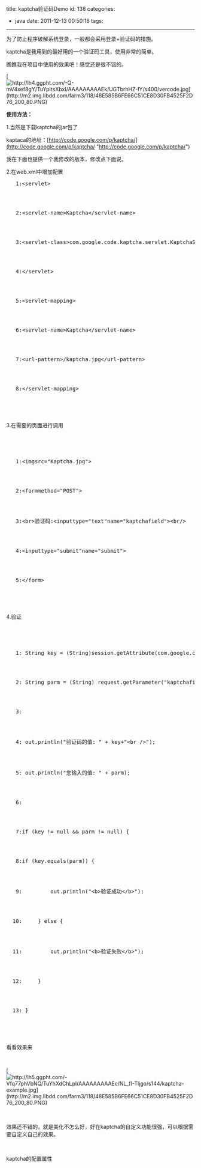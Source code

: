 title: kaptcha验证码Demo
id: 138
categories:
  - java
date: 2011-12-13 00:50:18
tags:
---

为了防止程序破解系统登录，一般都会采用登录+验证码的措施。

kaptcha是我用到的最好用的一个验证码工具，使用非常的简单。

瞧瞧我在项目中使用的效果吧！感觉还是很不错的。

[![http://lh4.ggpht.com/-Q-mV4xef8gY/TuYpItsXbxI/AAAAAAAAAEk/UGTbrhHZ-IY/s400/vercode.jpg](http://m2.img.libdd.com/farm3/118/48E585B6FE66C51CE8D30FB4525F2D76_200_80.PNG)</img>](http://lh4.ggpht.com/-Q-mV4xef8gY/TuYpItsXbxI/AAAAAAAAAEk/UGTbrhHZ-IY/s400/vercode.jpg)

**使用方法：**

1.当然是下载kaptcha的jar包了

kaptaca的地址：[http://code.google.com/p/kaptcha/](http://code.google.com/p/kaptcha/ "http://code.google.com/p/kaptcha/")

我在下面也提供一个我修改的版本，修改点下面说。

2.在web.xml中增加配置
<pre><span>   1:</span><span>&lt;</span><span>servlet</span><span>&gt;</span></pre>
</br>
</br><pre><span>   2:</span><span>&lt;</span><span>servlet-name</span><span>&gt;</span>Kaptcha<span>&lt;/</span><span>servlet-name</span><span>&gt;</span></pre>
</br>
</br><pre><span>   3:</span><span>&lt;</span><span>servlet-class</span><span>&gt;</span>com.google.code.kaptcha.servlet.KaptchaServlet<span>&lt;/</span><span>servlet-class</span><span>&gt;</span></pre>
</br>
</br><pre><span>   4:</span><span>&lt;/</span><span>servlet</span><span>&gt;</span></pre>
</br>
</br><pre><span>   5:</span><span>&lt;</span><span>servlet-mapping</span><span>&gt;</span></pre>
</br>
</br><pre><span>   6:</span><span>&lt;</span><span>servlet-name</span><span>&gt;</span>Kaptcha<span>&lt;/</span><span>servlet-name</span><span>&gt;</span></pre>
</br>
</br><pre><span>   7:</span><span>&lt;</span><span>url-pattern</span><span>&gt;</span>/kaptcha.jpg<span>&lt;/</span><span>url-pattern</span><span>&gt;</span></pre>
</br>
</br><pre><span>   8:</span><span>&lt;/</span><span>servlet-mapping</span><span>&gt;</span></pre>
</br>
</br>
</br>

3.在需要的页面进行调用

</br>
</br>
</br><pre><span>   1:</span><span>&lt;</span><span>img</span><span>src</span><span>=&quot;Kaptcha.jpg&quot;</span><span>&gt;</span></pre>
</br>
</br><pre><span>   2:</span><span>&lt;</span><span>form</span><span>method</span><span>=&quot;POST&quot;</span><span>&gt;</span></pre>
</br>
</br><pre><span>   3:</span><span>&lt;</span><span>br</span><span>&gt;</span>验证码:<span>&lt;</span><span>input</span><span>type</span><span>=&quot;text&quot;</span><span>name</span><span>=&quot;kaptchafield&quot;</span><span>&gt;&lt;</span><span>br</span><span>/&gt;</span></pre>
</br>
</br><pre><span>   4:</span><span>&lt;</span><span>input</span><span>type</span><span>=&quot;submit&quot;</span><span>name</span><span>=&quot;submit&quot;</span><span>&gt;</span></pre>
</br>
</br><pre><span>   5:</span><span>&lt;/</span><span>form</span><span>&gt;</span></pre>
</br>
</br>
</br>

4.验证

</br>
</br>
</br><pre><span>   1:</span> String key = (String)session.getAttribute(com.google.code.kaptcha.Constants.KAPTCHA_SESSION_KEY);</pre>
</br>
</br><pre><span>   2:</span> String parm = (String) request.getParameter(<span>&quot;kaptchafield&quot;</span>);</pre>
</br>
</br><pre><span>   3:</span>&nbsp; </pre>
</br>
</br><pre><span>   4:</span> out.println(<span>&quot;验证码的值: &quot;</span> + key+<span>&quot;&lt;br /&gt;&quot;</span>);</pre>
</br>
</br><pre><span>   5:</span> out.println(<span>&quot;您输入的值: &quot;</span> + parm);</pre>
</br>
</br><pre><span>   6:</span>&nbsp; </pre>
</br>
</br><pre><span>   7:</span><span>if</span> (key != null &amp;&amp; parm != null) {</pre>
</br>
</br><pre><span>   8:</span><span>if</span> (key.equals(parm)) {</pre>
</br>
</br><pre><span>   9:</span>         out.println(<span>&quot;&lt;b&gt;验证成功&lt;/b&gt;&quot;</span>);</pre>
</br>
</br><pre><span>  10:</span>     } <span>else</span> {</pre>
</br>
</br><pre><span>  11:</span>         out.println(<span>&quot;&lt;b&gt;验证失败&lt;/b&gt;&quot;</span>);</pre>
</br>
</br><pre><span>  12:</span>     }</pre>
</br>
</br><pre><span>  13:</span> }</pre>
</br>
</br>
</br>

看看效果来

</br>

[![http://lh5.ggpht.com/-Vfq77phVbNQ/TuYhXdChLpI/AAAAAAAAAEc/NL_fI-Tljgo/s144/kaptcha-example.jpg](http://m2.img.libdd.com/farm3/118/48E585B6FE66C51CE8D30FB4525F2D76_200_80.PNG)</img>](http://lh5.ggpht.com/-Vfq77phVbNQ/TuYhXdChLpI/AAAAAAAAAEc/NL_fI-Tljgo/s144/kaptcha-example.jpg)

</br>

效果还不错的，就是美化不怎么好，好在kaptcha的自定义功能很强，可以根据需要自定义自己的效果。

</br>

kaptcha的配置属性

</br>
</br>
</br>
</br>
</br>
</br>
</br>
</br>
</br>
</br>
</br>
</br>
</br>
</br>
</br>
</br>
</br>
</br>
</br>
</br>
</br>
</br>
</br>
</br>
</br>
</br>
</br>
</br>
</br>
</br>
</br>
</br>
</br>
</br>
</br>
</br>
</br>
</br>
</br>
</br>
</br>
</br>
</br>
</br>
</br>
</br>
</br>
</br>
</br>
</br>
</br>
</br>
</br>
</br>
</br>
</br>
</br>
</br>
</br>
</br>
</br>
</br>
</br>
</br>
</br>
</br>
</br>
</br>
</br>
</br>
</br>
</br>
</br>
</br>
</br>
</br>
</br>
</br>
</br>
</br>
</br>
</br>
</br>
</br>
</br>
</br>
</br>
</br>
</br>
</br>
</br>
</br>
</br>
</br>
</br>
</br>
</br>
</br>
</br>
</br>
</br>
</br>
</br>
</br>
</br>
</br>
</br>
</br>
</br>
</br>
</br>
</br>
</br>
</br>
</br>
</br>
</br>**Constant****Description****Default** kaptcha.border 是否有边框 默认为yes 我们可以自己设置yes，no<span>&nbsp;</span> yes kaptcha.border.color 边框颜色 默认为Color.BLACK<span>&nbsp;</span> black kaptcha.border.thickness 边框粗细度 默认为1<span>&nbsp;</span> 1 kaptcha.image.width 验证码图片宽度 默认为200<span>&nbsp;</span> 200 kaptcha.image.height 验证码图片高度 默认为50<span>&nbsp;</span> 50 kaptcha.producer.impl 验证码生成器 com.google.code.kaptcha.impl.DefaultKaptcha kaptcha.textproducer.impl 验证码文本生成器 com.google.code.kaptcha.text.impl.DefaultTextCreator kaptcha.textproducer.char.string 验证码文本字符内容范围 abcde2345678gfynmnpwx kaptcha.textproducer.char.length 验证码文本字符长度 5 kaptcha.textproducer.char.space 验证码文本字符间距 默认为2<span>&nbsp;</span> 2 kaptcha.textproducer.font.names 验证码文本字体样式 默认为new Font(&quot;Arial&quot;, 1, fontSize), new Font(&quot;Courier&quot;, 1, fontSize)<span>&nbsp;</span> Arial, Courier kaptcha.textproducer.font.size 验证码文本字符大小 40px. kaptcha.textproducer.font.color 验证码文本字符颜色 默认为Color.BLACK<span>&nbsp;</span> black kaptcha.noise.impl 验证码噪点生成对象 com.google.code.kaptcha.impl.DefaultNoise kaptcha.noise.color 验证码噪点颜色 默认为Color.BLACK<span>&nbsp;</span> black kaptcha.obscurificator.impl 验证码样式引擎 默认为WaterRipple<span>&nbsp;</span> com.google.code.kaptcha.impl.WaterRipple kaptcha.background.impl 验证码背景生成器 默认为DefaultBackground<span>&nbsp;</span> com.google.code.kaptcha.impl.DefaultBackground kaptcha.background.clear.from 验证码背景颜色渐进 默认为Color.LIGHT_GRAY<span>&nbsp;</span> light grey kaptcha.background.clear.to 验证码背景颜色渐进 默认为Color.WHITE<span>&nbsp;</span> white kaptcha.word.impl 验证码文本字符渲染 默认为DefaultWordRenderer<span>&nbsp;</span> com.google.code.kaptcha.text.impl.DefaultWordRenderer kaptcha.session.key 放入session的key名称 KAPTCHA_SESSION_KEY kaptcha.session.date session中key的存活时间 KAPTCHA_SESSION_DATE
</br>

kaptcha中验证码样式引擎有WaterRipple（水纹类似的）、ShadowGimpy(投影)、FishEyeGimpy（鱼眼）三种样式，在将图片缩小一些后，有这些样式，就很难辨认了。所以，我就增加了一种没有干扰效果的样式，NoGimpy，代码很简单。

</br>
</br>
</br><pre><span>   1:</span><span>package</span> com.google.code.kaptcha.impl;</pre>
</br>
</br><pre><span>   2:</span>&nbsp; </pre>
</br>
</br><pre><span>   3:</span><span>import</span> java.awt.Graphics2D;</pre>
</br>
</br><pre><span>   4:</span><span>import</span> java.awt.image.BufferedImage;</pre>
</br>
</br><pre><span>   5:</span>&nbsp; </pre>
</br>
</br><pre><span>   6:</span><span>import</span> com.google.code.kaptcha.GimpyEngine;</pre>
</br>
</br><pre><span>   7:</span><span>import</span> com.google.code.kaptcha.util.Configurable;</pre>
</br>
</br><pre><span>   8:</span>&nbsp; </pre>
</br>
</br><pre><span>   9:</span><span>public</span><span>class</span> NoGimpy <span>extends</span> Configurable <span>implements</span> GimpyEngine {</pre>
</br>
</br><pre><span>  10:</span>&nbsp; </pre>
</br>
</br><pre><span>  11:</span><span>public</span> BufferedImage getDistortedImage(BufferedImage baseImage) {</pre>
</br>
</br><pre><span>  12:</span>         BufferedImage distortedImage = <span>new</span> BufferedImage(baseImage.getWidth(),</pre>
</br>
</br><pre><span>  13:</span>                 baseImage.getHeight(), BufferedImage.TYPE_INT_ARGB);</pre>
</br>
</br><pre><span>  14:</span>&nbsp; </pre>
</br>
</br><pre><span>  15:</span>         Graphics2D graph = (Graphics2D) distortedImage.getGraphics();</pre>
</br>
</br><pre><span>  16:</span>         graph.drawImage(baseImage, 0, 0, null, null);</pre>
</br>
</br><pre><span>  17:</span>         graph.dispose();</pre>
</br>
</br><pre><span>  18:</span><span>return</span> distortedImage;</pre>
</br>
</br><pre><span>  19:</span>     }</pre>
</br>
</br><pre><span>  20:</span>&nbsp; </pre>
</br>
</br><pre><span>  21:</span> }</pre>
</br>
</br>
</br>

class文件已经打包到kaptcha-2.3.2.1.jar中了，这个其实可以自定义在自己的项目中的，只不过我是为了方便以后使用，省的每次都复制代码。

</br>
</br>

&nbsp;

</br>

kaptcha在spring中也是可以使用的，我采用的是servlet的方式。为了统一整体框架，推荐使用spring的方式，如果是简单好用，那就用servlet吧！

</br>

**注：如果在spring中是配置web.xml，session中是取不到key值的，因为spring本身就是个单独的applicationcontext，要不就采用servlet的方式，要不就用spring的方式。**

</br>

spring的方式

</br>

1.bean配置，初始化默认水属性

</br>
</br>
</br><pre><span>   1:</span><span>&lt;</span><span>bean</span><span>id</span><span>=&quot;captchaProducer&quot;</span><span>class</span><span>=&quot;com.google.code.kaptcha.impl.DefaultKaptcha&quot;</span><span>&gt;</span></pre>
</br>
</br><pre><span>   2:</span><span>&lt;</span><span>property</span><span>name</span><span>=&quot;config&quot;</span><span>&gt;</span></pre>
</br>
</br><pre><span>   3:</span><span>&lt;</span><span>bean</span><span>class</span><span>=&quot;com.google.code.kaptcha.util.Config&quot;</span><span>&gt;</span></pre>
</br>
</br><pre><span>   4:</span><span>&lt;</span><span>constructor-arg</span><span>&gt;</span></pre>
</br>
</br><pre><span>   5:</span><span>&lt;</span><span>props</span><span>&gt;</span></pre>
</br>
</br><pre><span>   6:</span><span>&lt;</span><span>prop</span><span>key</span><span>=&quot;kaptcha.border&quot;</span><span>&gt;</span>no<span>&lt;/</span><span>prop</span><span>&gt;</span></pre>
</br>
</br><pre><span>   7:</span><span>&lt;</span><span>prop</span><span>key</span><span>=&quot;kaptcha.border.color&quot;</span><span>&gt;</span>105,179,90<span>&lt;/</span><span>prop</span><span>&gt;</span></pre>
</br>
</br><pre><span>   8:</span><span>&lt;</span><span>prop</span><span>key</span><span>=&quot;kaptcha.textproducer.font.color&quot;</span><span>&gt;</span>red<span>&lt;/</span><span>prop</span><span>&gt;</span></pre>
</br>
</br><pre><span>   9:</span><span>&lt;</span><span>prop</span><span>key</span><span>=&quot;kaptcha.image.width&quot;</span><span>&gt;</span>250<span>&lt;/</span><span>prop</span><span>&gt;</span></pre>
</br>
</br><pre><span>  10:</span><span>&lt;</span><span>prop</span><span>key</span><span>=&quot;kaptcha.textproducer.font.size&quot;</span><span>&gt;</span>90<span>&lt;/</span><span>prop</span><span>&gt;</span></pre>
</br>
</br><pre><span>  11:</span><span>&lt;</span><span>prop</span><span>key</span><span>=&quot;kaptcha.image.height&quot;</span><span>&gt;</span>90<span>&lt;/</span><span>prop</span><span>&gt;</span></pre>
</br>
</br><pre><span>  12:</span><span>&lt;</span><span>prop</span><span>key</span><span>=&quot;kaptcha.session.key&quot;</span><span>&gt;</span>code<span>&lt;/</span><span>prop</span><span>&gt;</span></pre>
</br>
</br><pre><span>  13:</span><span>&lt;</span><span>prop</span><span>key</span><span>=&quot;kaptcha.textproducer.char.length&quot;</span><span>&gt;</span>4<span>&lt;/</span><span>prop</span><span>&gt;</span></pre>
</br>
</br><pre><span>  14:</span><span>&lt;</span><span>prop</span><span>key</span><span>=&quot;kaptcha.textproducer.font.names&quot;</span><span>&gt;</span>宋体,楷体,微软雅黑<span>&lt;/</span><span>prop</span><span>&gt;</span></pre>
</br>
</br><pre><span>  15:</span><span>&lt;/</span><span>props</span><span>&gt;</span></pre>
</br>
</br><pre><span>  16:</span><span>&lt;/</span><span>constructor-arg</span><span>&gt;</span></pre>
</br>
</br><pre><span>  17:</span><span>&lt;/</span><span>bean</span><span>&gt;</span></pre>
</br>
</br><pre><span>  18:</span><span>&lt;/</span><span>property</span><span>&gt;</span></pre>
</br>
</br><pre><span>  19:</span><span>&lt;/</span><span>bean</span><span>&gt;</span></pre>
</br>
</br>
</br>

2.后台action

</br>
</br>
</br><pre><span>   1:</span> @RequestMapping(<span>&quot;/captcha-image&quot;</span>)</pre>
</br>
</br><pre><span>   2:</span><span>public</span> ModelAndView handleRequest(HttpServletRequest request, HttpServletResponse response)</pre>
</br>
</br><pre><span>   3:</span><span>throws</span> Exception {</pre>
</br>
</br><pre><span>   4:</span>         response.setDateHeader(<span>&quot;Expires&quot;</span>, 0);</pre>
</br>
</br><pre><span>   5:</span><span>// Set standard HTTP/1.1 no-cache headers.</span></pre>
</br>
</br><pre><span>   6:</span>         response.setHeader(<span>&quot;Cache-Control&quot;</span>, <span>&quot;no-store, no-cache, must-revalidate&quot;</span>);</pre>
</br>
</br><pre><span>   7:</span><span>// Set IE extended HTTP/1.1 no-cache headers (use addHeader).</span></pre>
</br>
</br><pre><span>   8:</span>         response.addHeader(<span>&quot;Cache-Control&quot;</span>, <span>&quot;post-check=0, pre-check=0&quot;</span>);</pre>
</br>
</br><pre><span>   9:</span><span>// Set standard HTTP/1.0 no-cache header.</span></pre>
</br>
</br><pre><span>  10:</span>         response.setHeader(<span>&quot;Pragma&quot;</span>, <span>&quot;no-cache&quot;</span>);</pre>
</br>
</br><pre><span>  11:</span><span>// return a jpeg</span></pre>
</br>
</br><pre><span>  12:</span>         response.setContentType(<span>&quot;image/jpeg&quot;</span>);</pre>
</br>
</br><pre><span>  13:</span><span>// create the text for the image</span></pre>
</br>
</br><pre><span>  14:</span>         String capText = captchaProducer.createText();</pre>
</br>
</br><pre><span>  15:</span><span>// store the text in the session</span></pre>
</br>
</br><pre><span>  16:</span>         request.getSession().setAttribute(Constants.KAPTCHA_SESSION_KEY, capText);</pre>
</br>
</br><pre><span>  17:</span><span>// create the image with the text</span></pre>
</br>
</br><pre><span>  18:</span>         BufferedImage bi = captchaProducer.createImage(capText);</pre>
</br>
</br><pre><span>  19:</span>         ServletOutputStream out = response.getOutputStream();</pre>
</br>
</br><pre><span>  20:</span><span>// write the data out</span></pre>
</br>
</br><pre><span>  21:</span>         ImageIO.write(bi, <span>&quot;jpg&quot;</span>, out);</pre>
</br>
</br><pre><span>  22:</span><span>try</span> {</pre>
</br>
</br><pre><span>  23:</span>             out.flush();</pre>
</br>
</br><pre><span>  24:</span>         } <span>finally</span> {</pre>
</br>
</br><pre><span>  25:</span>             out.close();</pre>
</br>
</br><pre><span>  26:</span>         }</pre>
</br>
</br><pre><span>  27:</span><span>return</span> null;</pre>
</br>
</br><pre><span>  28:</span>     }</pre>
</br>
</br>
</br>

3.页面调用

</br>
</br>
</br><pre><span>   1:</span><span>&lt;</span><span>input</span><span>name</span><span>=&quot;kaptcha&quot;</span><span>type</span><span>=&quot;text&quot;</span><span>id</span><span>=&quot;kaptcha&quot;</span><span>/&gt;</span></pre>
</br>
</br><pre><span>   2:</span><span>&lt;</span><span>img</span><span>src</span><span>=&quot;/captcha-image.do&quot;</span><span>width</span><span>=&quot;55&quot;</span><span>height</span><span>=&quot;20&quot;</span><span>id</span><span>=&quot;kaptchaImage&quot;</span><span>/&gt;</span></pre>
</br>
</br>
</br>

4.验证

</br>
</br>
</br><pre><span>   1:</span> String code = (String)request.getSession().getAttribute(com.google.code.kaptcha.Constants.KAPTCHA_SESSION_KEY);</pre>
</br>
</br>
</br>

下载：[kaptcha修改版](http://dl.dbank.com/c0pirfrcla) | [kaptcha演示demo](http://dl.dbank.com/c0m5upf3hx)